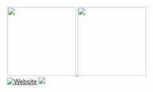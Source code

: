 <div>
  <a href="https://github.com/rafaelwolf-dev">
  <img height="160em" src="https://github-readme-stats.vercel.app/api?username=rafaelwolf-dev&show_icons=true&theme=tokyonight&include_all_commits=true&count_private=true"/>
  <img height="160em" src="https://github-readme-stats.vercel.app/api/top-langs/?username=rafaelwolf-dev&layout=compact&langs_count=7&theme=tokyonight"/>
</div>

<div> 
  <a href="https%3A%2F%2Frafaelwolf.com.br" target="_blank"><img alt="Website" src="https://img.shields.io/website?up_color=green&url=https%3A%2F%2Frafaelwolf.com.br" target="_blank"></a>
  <a href="https://www.linkedin.com/in/rafaelmbwolf/" target="_blank"><img src="https://img.shields.io/badge/-Linkedin-blue" target="_blank"></a> 
</div>
   
   
